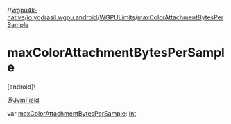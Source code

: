 //[wgpu4k-native](../../../index.md)/[io.ygdrasil.wgpu.android](../index.md)/[WGPULimits](index.md)/[maxColorAttachmentBytesPerSample](max-color-attachment-bytes-per-sample.md)

# maxColorAttachmentBytesPerSample

[android]\

@[JvmField](https://kotlinlang.org/api/core/kotlin-stdlib/kotlin.jvm/-jvm-field/index.html)

var [maxColorAttachmentBytesPerSample](max-color-attachment-bytes-per-sample.md): [Int](https://kotlinlang.org/api/core/kotlin-stdlib/kotlin/-int/index.html)
